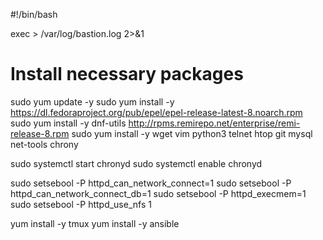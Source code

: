 #!/bin/bash

exec > /var/log/bastion.log 2>&1

# Install necessary packages
sudo yum update -y
sudo yum install -y https://dl.fedoraproject.org/pub/epel/epel-release-latest-8.noarch.rpm
sudo yum install -y dnf-utils http://rpms.remirepo.net/enterprise/remi-release-8.rpm
sudo yum install -y wget vim python3 telnet htop git mysql net-tools chrony

sudo systemctl start chronyd
sudo systemctl enable chronyd

sudo setsebool -P httpd_can_network_connect=1
sudo setsebool -P httpd_can_network_connect_db=1
sudo setsebool -P httpd_execmem=1
sudo setsebool -P httpd_use_nfs 1

<!-- yum install -y mysql -->
<!-- yum install -y git tmux -->
yum install -y tmux
yum install -y ansible
